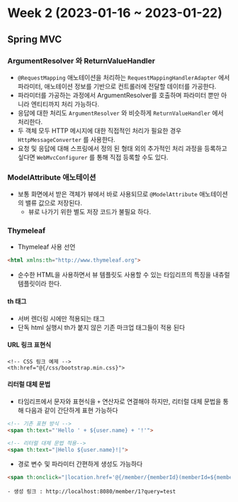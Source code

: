 # Week 2 (2023-01-16 ~ 2023-01-22)

## Spring MVC
### ArgumentResolver 와 ReturnValueHandler
- `@RequestMapping` 애노테이션을 처리하는 `RequestMappingHandlerAdapter` 에서 파라미터, 애노테이션 정보를 기반으로 컨트롤러에 전달할 데이터를 가공한다.
- 파라미터를 가공하는 과정에서 ArgumentResolver를 호출하며 파라미터 뿐만 아니라 엔티티까지 처리 가능하다.
- 응답에 대한 처리도 `ArgumentResolver` 와 비슷하게 `ReturnValueHandler` 에서 처리한다.
- 두 객체 모두 HTTP 메시지에 대한 직접적인 처리가 필요한 경우 `HttpMessageConverter` 를 사용한다.
- 요청 및 응답에 대해 스프링에서 정의 된 형태 외의 추가적인 처리 과정을 등록하고 싶다면 `WebMvcConfigurer` 를 통해 직접 등록할 수도 있다.

### ModelAttribute 애노테이션
- 보통 화면에서 받은 객체가 뷰에서 바로 사용되므로 `@ModelAttribute` 애노테이션의 밸류 값으로 저장된다.
    - 뷰로 나가기 위한 별도 저장 코드가 불필요 하다.

### Thymeleaf
- Thymeleaf 사용 선언
```html
<html xmlns:th="http://www.thymeleaf.org">
```

- 순수한 HTML을 사용하면서 뷰 템플릿도 사용할 수 있는 타임리프의 특징을 내츄럴 템플릿이라 한다.

#### th 태그
- 서버 렌더링 시에만 적용되는 태그
- 단독 html 실행시 th가 붙지 않은 기존 마크업 태그들이 적용 된다

#### URL 링크 표현식
```
<!-- CSS 링크 예제 -->
<th:href="@{/css/bootstrap.min.css}">
```

#### 리터럴 대체 문법
- 타임리프에서 문자와 표현식을 `+` 연산자로 연결해야 하지만, 리터럴 대체 문법을 통해 다음과 같이 간단하게 표현 가능하다

```html
<!-- 기존 표현 방식 -->
<span th:text="'Hello ' + ${user.name} + '!'"> 

<!-- 리터럴 대체 문법 적용-->
<span th:text="|Hello ${user.name}!|">
```

- 경로 변수 및 파라미터 간편하게 생성도 가능하다
```html
<span th:onclick="|location.href='@{/member/{memberId}(memberId=${member.id}, query='test'}|">
```
    - 생성 링크 : http://localhost:8080/member/1?query=test
